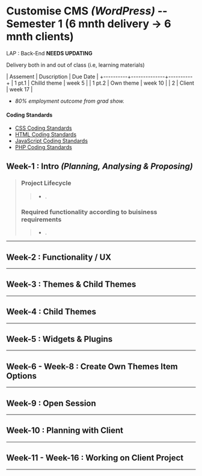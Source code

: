 # Customise CMS _(WordPress)_ -- Semester 1 (6 mnth delivery -> 6 mnth clients)

LAP : Back-End **NEEDS UPDATING**

Delivery both in and out of class (i.e, learning materials)

| Assement | Duscription  | Due Date |
+----------+--------------+----------+
| 1 pt.1   | Chilld theme | week 5   |
| 1 pt.2   | Own theme    | week 10  |
| 2        | Client       | week 17  |

- _80% employment outcome from grad show._

#### Coding Standards

<ul>
  <a href="https://developer.wordpress.org/coding-standards/wordpress-coding-standards/css/">
    <li>CSS Coding Standards</li>
  </a>
  <a href="https://developer.wordpress.org/coding-standards/wordpress-coding-standards/html/">
    <li>HTML Coding Standards</li>
  </a>
  <a href="https://developer.wordpress.org/coding-standards/wordpress-coding-standards/javascript/">
    <li>JavaScript Coding Standards</li>
  </a>
  <a href="https://developer.wordpress.org/coding-standards/wordpress-coding-standards/php/">
    <li>PHP Coding Standards</li>
  </a>
</ul>

## **Week-1** : Intro _(Planning, Analysing & Proposing)_
>
> ### Project Lifecycle
> > - .
>
> ### Required functionality according to buisiness requirements
> > - .
>
>
---

## **Week-2** : Functionality / UX

---

## **Week-3** : Themes & Child Themes

---

## **Week-4** : Child Themes

---
## **Week-5** : Widgets & Plugins

---

## **Week-6 - Week-8** : Create Own Themes Item Options

---

## **Week-9** : Open Session

---

## **Week-10** : Planning with Client

---

## **Week-11 - Week-16** : Working on Client Project

---
